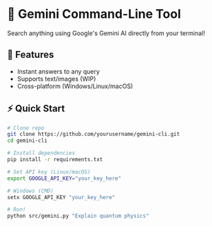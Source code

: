 # 🌟 Gemini Command-Line Tool

Search anything using Google's Gemini AI directly from your terminal!

## 🚀 Features
- Instant answers to any query
- Supports text/images (WIP)
- Cross-platform (Windows/Linux/macOS)

## ⚡ Quick Start
```bash
# Clone repo
git clone https://github.com/yourusername/gemini-cli.git
cd gemini-cli

# Install dependencies
pip install -r requirements.txt

# Set API key (Linux/macOS)
export GOOGLE_API_KEY="your_key_here"

# Windows (CMD)
setx GOOGLE_API_KEY "your_key_here"

# Run!
python src/gemini.py "Explain quantum physics"
